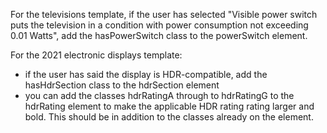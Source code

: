 For the televisions template, if the user has selected "Visible power switch puts the television in a condition with power consumption not exceeding 0.01 Watts", add the hasPowerSwitch class to the powerSwitch element.

For the 2021 electronic displays template:
 - if the user has said the display is HDR-compatible, add the hasHdrSection class to the hdrSection element
 - you can add the classes hdrRatingA through to hdrRatingG to the hdrRating element to make the applicable HDR rating rating larger and bold. This should be in addition to the classes already on the element.
